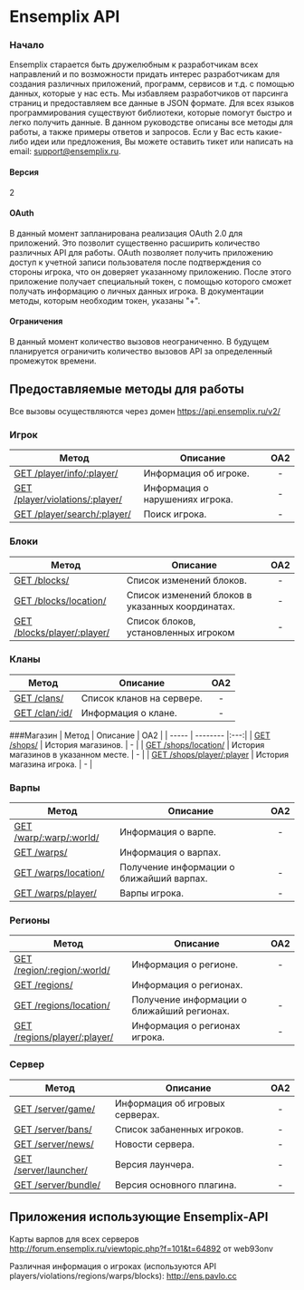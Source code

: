 Ensemplix API
==========

### Начало

Ensemplix старается быть дружелюбным к разработчикам всех направлений и по возможности придать интерес разработчикам для создания различных приложений, программ, сервисов и т.д. с помощью
данных, которые у нас есть. Мы избавляем разработчиков от парсинга страниц и предоставляем все данные в JSON формате. Для всех языков программирования существуют библиотеки, которые помогут быстро
и легко получить данные. В данном руководстве описаны все методы для работы, а также примеры ответов и запросов. 
Если у Вас есть какие-либо идеи или предложения, Вы можете оставить тикет или написать на email: support@ensemplix.ru.

#### Версия
2

#### OAuth

В данный момент запланирована реализация OAuth 2.0 для приложений. Это позволит существенно расширить количество различных
API для работы. OAuth позволяет получить приложению доступ к учетной записи пользователя после подтверждения со стороны игрока,
что он доверяет указанному приложению. После этого приложение получает специальный токен, с помощью которого сможет получать
информацию о личных данных игрока. В документации методы, которым необходим токен, указаны "+". 

#### Ограничения

В данный момент количество вызовов неограниченно. В будущем планируется ограничить количество вызовов API за определенный
промежуток времени.

## Предоставляемые методы для работы

Все вызовы осуществляются через домен https://api.ensemplix.ru/v2/
### Игрок
| Метод | Описание | OA2 |
| ----- | -------- |:---:|
| [GET /player/info/:player/](docs/player.md#get-playerinfoplayer) | Информация об игроке. | - |
| [GET /player/violations/:player/](docs/player.md#get-playerviolationsplayer) | Информация о нарушениях игрока. | - |
| [GET /player/search/:player/](docs/player.md#get-playersearchplayer) | Поиск игрока. | - |

### Блоки
| Метод | Описание | OA2 |
| ----- | -------- |:---:|
| [GET /blocks/](docs/blocks.md#get-blocks) | Список изменений блоков. | - |
| [GET /blocks/location/](docs/blocks.md#get-blockslocation) | Список изменений блоков в указанных координатах. | - |
| [GET /blocks/player/:player/](docs/blocks.md#get-blocksplayerplayer) | Список блоков, установленных игроком| - |

### Кланы
| Метод | Описание | OA2 |
| ----- | -------- |:---:|
| [GET /clans/](docs/clans.md#get-clans) | Список кланов на сервере. | - |
| [GET /clan/:id/](docs/clans.md#get-clanid) | Информация о клане. | - |

###Магазин
| Метод | Описание | OA2 |
| ----- | -------- |:---:|
| [GET /shops/](docs/shop.md#get-shops) | История магазинов. | - |
| [GET /shops/location/](docs/shop.md#get-shopslocation) | История магазинов в указанном месте. | - |
| [GET /shops/player/:player](docs/shop.md#get-shopsplayerplayer) | История магазина игрока. | - |

### Варпы
| Метод | Описание | OA2 |
| ----- | -------- |:---:|
| [GET /warp/:warp/:world/](docs/warps.md#get-warpwarpworld) | Информация о варпе. | - |
| [GET /warps/](docs/warps.md#get-warps) | Информация о варпах. |
| [GET /warps/location/](docs/warps.md#get-warpslocation) | Получение информации о ближайший варпах. | - |
| [GET /warps/player/](docs/warps.md#get-warpsplayer) | Варпы игрока. | - |

### Регионы
| Метод | Описание | OA2 |
| ----- | -------- |:---:|
| [GET /region/:region/:world/](docs/regions.md#get-regionregionworld) | Информация о регионе. | - |
| [GET /regions/](docs/regions.md#get-regions) | Информация о регионах. |
| [GET /regions/location/](docs/regions.md#get-regionslocation) | Получение информации о ближайший регионах. | - |
| [GET /regions/player/:player/](docs/regions.md#get-regionsplayerplayer) | Информация о регионах игрока. | - |

### Сервер
| Метод | Описание | OA2 |
| ----- | -------- |:---:|
| [GET /server/game/](docs/server.md#get-servergame) | Информация об игровых серверах. | - |
| [GET /server/bans/](docs/server.md#get-serverbans) | Список забаненных игроков. | - |
| [GET /server/news/](docs/server.md#get-servernews) | Новости сервера. | - |
| [GET /server/launcher/](docs/server.md#get-serverlauncher) | Версия лаунчера. | - |
| [GET /server/bundle/](docs/server.md#get-serverbundle) | Версия основного плагина. | - |

## Приложения использующие Ensemplix-API

Карты варпов для всех серверов http://forum.ensemplix.ru/viewtopic.php?f=101&t=64892 от web93onv

Различная информация о игроках (используются API players/violations/regions/warps/blocks):
http://ens.pavlo.cc










